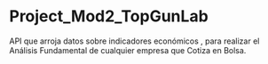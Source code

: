 # Project_Mod2_TopGunLab
API que arroja datos sobre indicadores económicos , para realizar el Análisis Fundamental de cualquier empresa que Cotiza en Bolsa.
